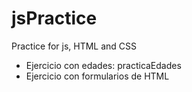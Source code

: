 # jsPractice
Practice for js, HTML and CSS

- Ejercicio con edades: practicaEdades
- Ejercicio con formularios de HTML